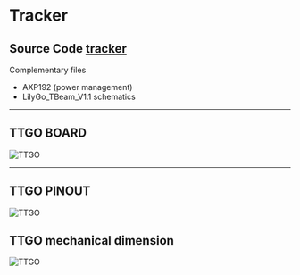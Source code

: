 # Tracker

## Source Code [tracker](https://github.com/lora-aprs/LoRa_APRS_Tracker) 

Complementary files

- AXP192 (power management)
- LilyGo_TBeam_V1.1 schematics

***
## TTGO BOARD

![TTGO](/TTGO_upper_lower.png  "TTGO BOARD")

***

## TTGO PINOUT

![TTGO](/TTGO_pinout.png  "TTGO PINOUT")

## TTGO mechanical dimension

![TTGO](/TTGO_board.png  "mechanical dimension")

